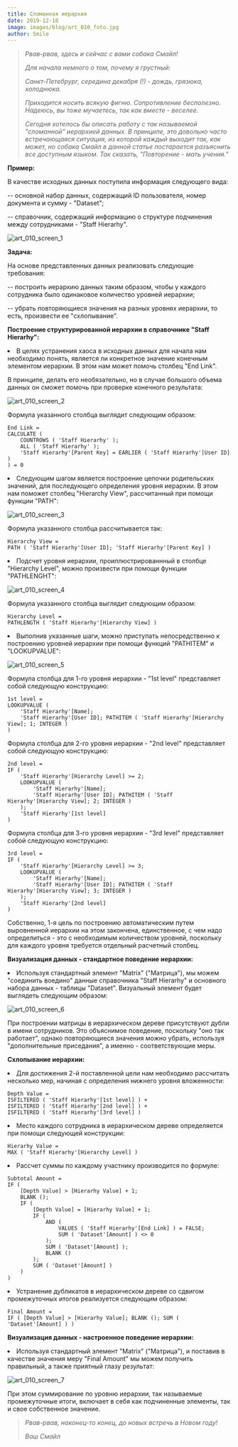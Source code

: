 ```yaml
---
title: Сломанная иерархия
date: 2019-12-18
image: images/blog/art_010_foto.jpg
author: Smile
---
```


> *Рвав-рвав, здесь и сейчас с вами собака Смайл!*
>
> *Для начала немного о том, почему я грустный:* 
>
> *Санкт-Петебрург, середина декабря (!) - дождь, грязюка, холоднюка.*
>
> *Приходится носить всякую фигню. Сопротивление бесполезно. Надеюсь, вы тоже мучаетесь, так как вместе - веселее.*
>
> *Сегодня хотелось бы описать работу с так называемой "сломанной" иерархией данных. В принципе, это довольно часто встречающаяся ситуация, из которой каждый выходит так, как может, но собака Смайл в данной статье постарается разъяснить все доступным языком. Так сказать, "Повторение - мать учения."*


**Пример:**

В качестве исходных данных поступила информация следующего вида: 

-- основной набор данных, содержащий ID пользователя, номер документа и сумму - "Dataset";

-- справочник, содержащий информацию о структуре подчинения между сотрудниками - "Staff Hierarhy".

![art_010_screen_1](https://kkadikin.ru/images/blog/art_010_screen_1.jpg)


**Задача:**

На основе представленных данных реализовать следующие требования:

-- построить иерархию данных таким образом, чтобы у каждого сотрудника было одинаковое количество уровней иерархии;

-- убрать повторяющиеся значения на разных уровнях иерархии, то есть, произвести ее "схлопывание".


**Построение структурированной иерархии в справочнике "Staff Hierarhy":**

**<li>** В целях устранения хаоса в исходных данных для начала нам необходимо понять, является ли конкретное значение конечным элементом иерархии. В этом нам может помочь столбец "End Link".

В принципе, делать его необязательно, но в случае большого объема данных он сможет помочь при проверке конечного результата:

![art_010_screen_2](https://kkadikin.ru/images/blog/art_010_screen_2.jpg)

Формула указанного столбца выглядит следующим образом:

```dax
End Link = 
CALCULATE (
    COUNTROWS ( 'Staff Hierarhy' );
    ALL ( 'Staff Hierarhy' );
    'Staff Hierarhy'[Parent Key] = EARLIER ( 'Staff Hierarhy'[User ID] )
) = 0
```

**<li>** Следующим шагом является построение цепочки родительских значений, для последующего определения уровня иерархии. В этом нам поможет столбец "Hierarchy View", рассчитанный при помощи функции "PATH":

![art_010_screen_3](https://kkadikin.ru/images/blog/art_010_screen_3.jpg)

Формула указанного столбца рассчитывается так:

```dax
Hierarchy View = 
PATH ( 'Staff Hierarhy'[User ID]; 'Staff Hierarhy'[Parent Key] )
```

**<li>** Подсчет уровня иерархии, проиллюстрированнный в столбце "Hierarchy Level", можно произвести при помощи функции "PATHLENGHT":

![art_010_screen_4](https://kkadikin.ru/images/blog/art_010_screen_4.jpg)

Формула указанного столбца выглядит следующим образом:

```dax
Hierarchy Level = 
PATHLENGTH ( 'Staff Hierarhy'[Hierarchy View] )
```

**<li>** Выполнив указанные шаги, можно приступать непосредственно к построению уровней иерархии при помощи функций "PATHITEM" и "LOOKUPVALUE":

![art_010_screen_5](https://kkadikin.ru/images/blog/art_010_screen_5.jpg)

Формула столбца для 1-го уровня иерархии - "1st level" представляет собой следующую конструкцию:

```dax
1st level = 
LOOKUPVALUE (
    'Staff Hierarhy'[Name];
    'Staff Hierarhy'[User ID]; PATHITEM ( 'Staff Hierarhy'[Hierarchy View]; 1; INTEGER )
)
```

Формула столбца для 2-го уровня иерархии - "2nd level" представляет собой следующую конструкцию:

```dax
2nd level = 
IF (
    'Staff Hierarhy'[Hierarchy Level] >= 2;
    LOOKUPVALUE (
        'Staff Hierarhy'[Name];
        'Staff Hierarhy'[User ID]; PATHITEM ( 'Staff Hierarhy'[Hierarchy View]; 2; INTEGER )
    );
    'Staff Hierarhy'[1st level]
)
```

Формула столбца для 3-го уровня иерархии - "3rd level" представляет собой следующую конструкцию:

```dax
3rd level = 
IF (
    'Staff Hierarhy'[Hierarchy Level] >= 3;
    LOOKUPVALUE (
        'Staff Hierarhy'[Name];
        'Staff Hierarhy'[User ID]; PATHITEM ( 'Staff Hierarhy'[Hierarchy View]; 3; INTEGER )
    );
    'Staff Hierarhy'[2nd level]
)
```
Собственно, 1-я цель по построению автоматическим путем выровненной иерархии на этом закончена, единственное, с чем надо определиться - это с необходимым количеством уровней, поскольку для каждого уровня требуется отдельный расчетный столбец.


**Визуализация данных - стандартное поведение иерархии:**

**<li>** Используя стандартный элемент "Matrix" ("Матрица"), мы можем "соединить воедино" данные справочника "Staff Hierarhy" и основного набора данных - таблицы "Dataset". Визуальный элемент будет выглядеть следующим образом:

![art_010_screen_6](https://kkadikin.ru/images/blog/art_010_screen_6.jpg)


При построении матрицы в иерархическом дереве присутствуют дубли в имени сотрудников. Это объяснимое поведение, поскольку "оно так работает", однако повторяющиеся значения можно убрать, используя "дополнительные приседания", а именно - соответствующие меры.


**Схлопывание иерархии:**

**<li>** Для достижения 2-й поставленной цели нам необходимо рассчитать несколько мер, начиная с определения нижнего уровня вложенности:

```dax
Depth Value = 
ISFILTERED ( 'Staff Hierarhy'[1st level] ) + 
ISFILTERED ( 'Staff Hierarhy'[2nd level] ) + 
ISFILTERED ( 'Staff Hierarhy'[3rd level] )
```

**<li>** Место каждого сотрудника в иерархическом дереве определяется при помощи следующей конструкции:

```dax
Hierarhy Value = 
MAX ( 'Staff Hierarhy'[Hierarchy Level] )
```

**<li>** Рассчет суммы по каждому участнику производится по формуле: 

```dax
Subtotal Amount = 
IF (
    [Depth Value] > [Hierarhy Value] + 1;
    BLANK ();
    IF (
        [Depth Value] = [Hierarhy Value] + 1;
        IF (
            AND (
                VALUES ( 'Staff Hierarhy'[End Link] ) = FALSE;
                SUM ( 'Dataset'[Amount] ) <> 0
            );
            SUM ( 'Dataset'[Amount] );
            BLANK ()
        );
        SUM ( 'Dataset'[Amount] )
    )
)
```

**<li>** Устранение дубликатов в иерархическом дереве со сдвигом промежуточных итогов реализуется следующим образом:

```dax
Final Amount = 
IF ( [Depth Value] > [Hierarhy Value]; BLANK (); SUM ( 'Dataset'[Amount] ) )
```


**Визуализация данных - настроенное поведение иерархии:**

**<li>** Используя стандартный элемент "Matrix" ("Матрица"), и поставив в качестве значения меру "Final Amount" мы можем получить правильный, а также приятный глазу результат:

![art_010_screen_7](https://kkadikin.ru/images/blog/art_010_screen_7.jpg)

При этом суммирование по уровню иерархии, так называемые промежуточные итоги, включает в себя как подчиненные элементы, так и свое собственное значение.

> *Рвав-рвав, наконец-то конец, до новых встречь в Новом году!*
>
> *Ваш Смайл*